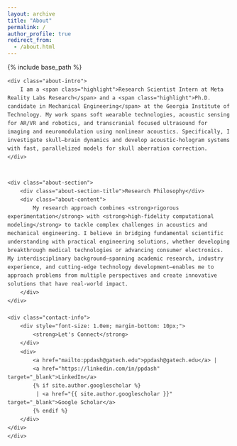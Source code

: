 ```yaml
---
layout: archive
title: "About"
permalink: /
author_profile: true
redirect_from:
  - /about.html
---
```


{% include base_path %}

<style>
.about-container {
    line-height: 1.6;
    color: #333;
    max-width: 800px;
}

.about-intro {
    font-size: 1.0em;
    color: #333;
    margin-bottom: 30px;
    padding: 20px;
    border-radius: 8px;
    border-left: 4px solid #343a40;
}

.about-section {
    margin: 25px 0;
}

.about-section-title {
    font-size: 1.2em;
    font-weight: 600;
    color: #343a40;
    background-color: #f8f9fa;
    margin-bottom: 15px;
    padding-bottom: 5px;
    border-bottom: 1px solid #dee2e6;
}

.about-content {
    font-size: 1em;
    color: #555;
    background-color: #f8f9fa;
    margin-bottom: 15px;
    border-bottom: 1px solid #dee2e6
}

.research-areas {
    display: grid;
    grid-template-columns: repeat(auto-fit, minmax(300px, 1fr));
    gap: 20px;
    margin: 25px 0;
}

.research-card {
    background-color: #f8f9fa;
    padding: 15px;
    border-radius: 5px;
    border-left: 3px solid #6c757d;
    margin-bottom: 15px;
}

.research-card:hover {
    border-left-color: #343a40;
}

.research-card-title {
    font-weight: 600;
    color: #343a40;
    font-size: 1em;
    margin-bottom: 8px;
}

.research-card-content {
    color: #555;
    font-size: 0.95em;
    line-height: 1.5;
}

.journey-timeline {
    position: relative;
    margin: 20px 0;
    padding-left: 20px;
}

.journey-timeline::before {
    content: '';
    position: absolute;
    left: 10px;
    top: 0;
    bottom: 0;
    width: 1px;
    background-color: #dee2e6;
}

.timeline-item {
    position: relative;
    margin-bottom: 20px;
    background-color: #f8f9fa;
    padding: 15px;
    border-radius: 5px;
    margin-left: 15px;
}

.timeline-item::before {
    content: '';
    position: absolute;
    left: -25px;
    top: 15px;
    width: 8px;
    height: 8px;
    background-color: #343a40;
    border-radius: 50%;
    border: 2px solid #fff;
}

.timeline-title {
    font-weight: 600;
    color: #343a40;
    margin-bottom: 3px;
    font-size: 1em;
}

.timeline-period {
    color: #6c757d;
    font-size: 0.9em;
    font-style: italic;
    margin-bottom: 8px;
}

.timeline-content {
    color: #555;
    font-size: 0.95em;
    line-height: 1.5;
}

.skills-grid {
    display: grid;
    grid-template-columns: repeat(auto-fit, minmax(250px, 1fr));
    gap: 15px;
    margin: 25px 0;
}

.skill-category {
    background-color: #f8f9fa;
    padding: 15px;
    border-radius: 5px;
    border-left: 3px solid #6c757d;
    margin-bottom: 15px;
}

.skill-category-title {
    font-weight: 600;
    color: #343a40;
    margin-bottom: 8px;
    font-size: 1em;
}

.skill-list {
    color: #555;
    font-size: 0.95em;
    line-height: 1.5;
}

.highlight {
    color: #343a40;
    font-weight: 600;
}

.contact-info {
    background-color: #343a40;
    color: white;
    padding: 20px;
    border-radius: 5px;
    text-align: center;
    margin-top: 25px;
}

.contact-info a {
    color: #e9ecef;
    text-decoration: none;
    font-weight: normal;
}

.contact-info a:hover {
    color: white;
    text-decoration: underline;
}

@media (max-width: 768px) {
    .research-areas {
        grid-template-columns: 1fr;
    }
    
    .skills-grid {
        grid-template-columns: 1fr;
    }
    
    .journey-timeline {
        padding-left: 15px;
    }
    
    .timeline-item {
        margin-left: 10px;
    }
    
    .timeline-item::before {
        left: -20px;
    }
}
</style>

<div class="about-container">
    
    <div class="about-intro">
        I am a <span class="highlight">Research Scientist Intern at Meta Reality Labs Research</span> and a <span class="highlight">Ph.D. candidate in Mechanical Engineering</span> at the Georgia Institute of Technology. My work spans soft wearable technologies, acoustic sensing for AR/VR and robotics, and transcranial focused ultrasound for imaging and neuromodulation using nonlinear acoustics. Specifically, I investigate skull–brain dynamics and develop acoustic-hologram systems with fast, parallelized models for skull aberration correction.
    </div>


    <div class="about-section">
        <div class="about-section-title">Research Philosophy</div>
        <div class="about-content">
            My research approach combines <strong>rigorous experimentation</strong> with <strong>high-fidelity computational modeling</strong> to tackle complex challenges in acoustics and mechanical engineering. I believe in bridging fundamental scientific understanding with practical engineering solutions, whether developing breakthrough medical technologies or advancing consumer electronics. My interdisciplinary background—spanning academic research, industry experience, and cutting-edge technology development—enables me to approach problems from multiple perspectives and create innovative solutions that have real-world impact.
        </div>
    </div>

    <div class="contact-info">
        <div style="font-size: 1.0em; margin-bottom: 10px;">
            <strong>Let's Connect</strong>
        </div>
        <div>
            <a href="mailto:ppdash@gatech.edu">ppdash@gatech.edu</a> | 
            <a href="https://linkedin.com/in/ppdash" target="_blank">LinkedIn</a>
            {% if site.author.googlescholar %}
             | <a href="{{ site.author.googlescholar }}" target="_blank">Google Scholar</a>
            {% endif %}
        </div>
    </div>
    </div>
   
